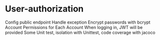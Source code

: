 # User-authorization
Config public endpoint
Handle exception
Encrypt passwords with bcrypt
Account Permissions for Each Account
When logging in, JWT will be provided
Some Unit test, isolation with Unittest, code coverage with jacoco
